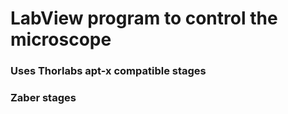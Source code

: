 # LabView program to control the microscope
### Uses Thorlabs apt-x compatible stages
### Zaber stages
